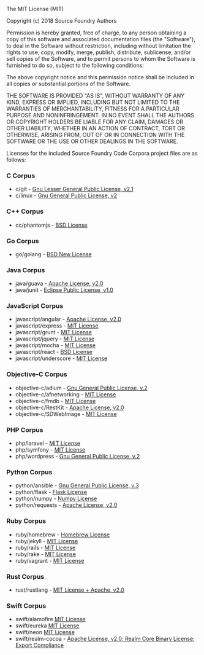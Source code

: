 The MIT License (MIT)

Copyright (c) 2018 Source Foundry Authors

Permission is hereby granted, free of charge, to any person obtaining a copy
of this software and associated documentation files (the "Software"), to deal
in the Software without restriction, including without limitation the rights
to use, copy, modify, merge, publish, distribute, sublicense, and/or sell
copies of the Software, and to permit persons to whom the Software is
furnished to do so, subject to the following conditions:

The above copyright notice and this permission notice shall be included in all
copies or substantial portions of the Software.

THE SOFTWARE IS PROVIDED "AS IS", WITHOUT WARRANTY OF ANY KIND, EXPRESS OR
IMPLIED, INCLUDING BUT NOT LIMITED TO THE WARRANTIES OF MERCHANTABILITY,
FITNESS FOR A PARTICULAR PURPOSE AND NONINFRINGEMENT. IN NO EVENT SHALL THE
AUTHORS OR COPYRIGHT HOLDERS BE LIABLE FOR ANY CLAIM, DAMAGES OR OTHER
LIABILITY, WHETHER IN AN ACTION OF CONTRACT, TORT OR OTHERWISE, ARISING FROM,
OUT OF OR IN CONNECTION WITH THE SOFTWARE OR THE USE OR OTHER DEALINGS IN THE
SOFTWARE.



Licenses for the included Source Foundry Code Corpora project files are as follows:

### C Corpus

- c/git - [Gnu Lesser General Public License, v2.1](https://github.com/git/git/blob/master/LGPL-2.1)
- c/linux - [Gnu General Public License, v2](https://github.com/torvalds/linux/blob/master/COPYING)


### C++ Corpus

- cc/phantomjs - [BSD License](https://github.com/ariya/phantomjs/blob/master/LICENSE.BSD)

### Go Corpus

- go/golang - [BSD New License](https://github.com/golang/go/blob/master/LICENSE)

### Java Corpus

- java/guava - [Apache License, v2.0](https://github.com/google/guava/blob/master/COPYING)
- java/junit - [Eclipse Public License, v1.0](https://github.com/junit-team/junit/blob/master/LICENSE-junit.txt)

### JavaScript Corpus

- javascript/angular - [Apache License, v2.0](https://github.com/angular/angular/blob/master/LICENSE)
- javascript/express - [MIT License](https://github.com/strongloop/express/blob/master/LICENSE)
- javascript/grunt - [MIT License](https://github.com/gruntjs/grunt/blob/master/LICENSE-MIT)
- javascript/jquery - [MIT License](https://github.com/jquery/jquery/blob/master/LICENSE.txt)
- javascript/mocha - [MIT License](https://github.com/mochajs/mocha/blob/master/LICENSE)
- javascript/react - [BSD License](https://github.com/facebook/react/blob/master/LICENSE)
- javascript/underscore - [MIT License](https://github.com/jashkenas/underscore/blob/master/LICENSE)

### Objective-C Corpus
- objective-c/adium - [Gnu General Public License, v.2](https://bitbucket.org/adium/adium/src/1e1382dbd8447b1354a4404ac9143aafaa9b624b/License.txt?at=default&fileviewer=file-view-default)
- objective-c/afnetworking - [MIT License](https://github.com/AFNetworking/AFNetworking/blob/master/LICENSE)
- objective-c/fmdb - [MIT License](https://github.com/ccgus/fmdb/blob/master/LICENSE.txt)
- objective-c/RestKit - [Apache License, v2.0](https://github.com/RestKit/RestKit/blob/development/LICENSE)
- objective-c/SDWebImage - [MIT License](https://github.com/rs/SDWebImage/blob/master/LICENSE)

### PHP Corpus

- php/laravel - [MIT License](https://github.com/laravel/laravel/blob/master/readme.md)
- php/symfony - [MIT License](https://github.com/symfony/symfony/blob/master/LICENSE)
- php/wordpress - [Gnu General Public License, v.2](https://github.com/WordPress/WordPress/blob/master/license.txt)

### Python Corpus

- python/ansible - [Gnu General Public License, v.3](https://github.com/ansible/ansible/blob/devel/COPYING)
- python/flask - [Flask License](https://github.com/mitsuhiko/flask/blob/master/LICENSE)
- python/numpy - [Numpy License](https://github.com/numpy/numpy/blob/master/LICENSE.txt)
- python/requests - [Apache License, v2.0](https://github.com/kennethreitz/requests/blob/master/LICENSE)

### Ruby Corpus

- ruby/homebrew - [Homebrew License](https://github.com/Homebrew/homebrew/blob/master/LICENSE.txt)
- ruby/jekyll - [MIT License](https://github.com/jekyll/jekyll/blob/master/LICENSE)
- ruby/rails - [MIT License](https://github.com/rails/rails)
- ruby/rake - [MIT License](https://github.com/ruby/rake/blob/master/MIT-LICENSE)
- ruby/vagrant - [MIT License](https://github.com/mitchellh/vagrant/blob/master/LICENSE)

### Rust Corpus

- rust/rustlang - [MIT License + Apache, v2.0](https://github.com/rust-lang/rust/blob/master/COPYRIGHT)

### Swift Corpus

- swift/alamofire [MIT License](https://github.com/Alamofire/Alamofire/blob/master/LICENSE)
- swift/eureka [MIT License](https://github.com/xmartlabs/Eureka/blob/master/LICENSE)
- swift/neon [MIT License](https://github.com/mamaral/Neon/blob/master/LICENSE.txt)
- swift/realm-cocoa - [Apache License, v2.0; Realm Core Binary License; Export Compliance](https://github.com/realm/realm-cocoa/blob/master/LICENSE)

